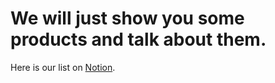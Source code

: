 # We will just show you some products and talk about them. 
Here is our list on [Notion](https://www.notion.so/theindustrydirect/Products-Services-7c5af6dc6e8f4e9c942a6f127387fa34). 
